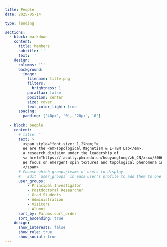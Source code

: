 ```yaml
---
title: People
date: 2025-05-14

type: landing

sections:
  - block: markdown
    content:
      title: Members
      subtitle: ''
      text: ''
    design:
      columns: '1'
      background:
        image: 
          filename: title.png
          filters:
            brightness: 1
          parallax: false
          position: center
          size: cover
          text_color_light: true
      spacing:
        padding: ['40px', '0', '20px', '0']
    
  - block: people
    content:
      # title: ''
      text: >
        <span style="font-size: 1.25rem;">
        We are the <em>Topological Magnetism & L-TEM Lab</em>,  
        a research division under the leadership of   
        <a href="https://faculty.pku.edu.cn/houyanglong/zh_CN/xsxx/50668/list/index.htm" target="_blank">Prof. Yanglong Hou</a> at Peking University.  
        We focus on emergent spin textures and topological phenomena in magnetic systems. Below is an introduction to our core members.
        </span>
      # Choose which groups/teams of users to display.
      #   Edit `user_groups` in each user's profile to add them to one or more of these groups.
      user_groups:
          - Principal Investigator
          - Postdoctoral Researcher
          - Grad Students
          - Administration
          - Visitors
          - Alumni
      sort_by: Params.sort_order
      sort_ascending: true
    design:
      show_interests: false
      show_role: true
      show_social: true
---
```

